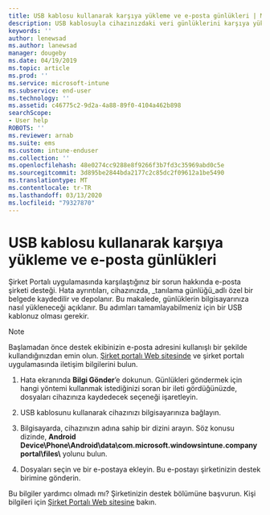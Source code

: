 ```yaml
---
title: USB kablosu kullanarak karşıya yükleme ve e-posta günlükleri | Microsoft Docs
description: USB kablosuyla cihazınızdaki veri günlüklerini karşıya yükleme
keywords: ''
author: lenewsad
ms.author: lanewsad
manager: dougeby
ms.date: 04/19/2019
ms.topic: article
ms.prod: ''
ms.service: microsoft-intune
ms.subservice: end-user
ms.technology: ''
ms.assetid: c46775c2-9d2a-4a88-89f0-4104a462b898
searchScope:
- User help
ROBOTS: ''
ms.reviewer: arnab
ms.suite: ems
ms.custom: intune-enduser
ms.collection: ''
ms.openlocfilehash: 48e0274cc9288e8f9266f3b7fd3c35969abd0c5e
ms.sourcegitcommit: 3d895be2844bda2177c2c85dc2f09612a1be5490
ms.translationtype: MT
ms.contentlocale: tr-TR
ms.lasthandoff: 03/13/2020
ms.locfileid: "79327870"
---
```

# <a name="upload-and-email-logs-using-a-usb-cable"></a>USB kablosu kullanarak karşıya yükleme ve e-posta günlükleri

Şirket Portalı uygulamasında karşılaştığınız bir sorun hakkında e-posta şirketi desteği. Hata ayrıntıları, cihazınızda, _tanılama günlüğü_adlı özel bir belgede kaydedilir ve depolanır. Bu makalede, günlüklerin bilgisayarınıza nasıl yükleneceği açıklanır. Bu adımları tamamlayabilmeniz için bir USB kablonuz olması gerekir.   

> [!Note]
> Başlamadan önce destek ekibinizin e-posta adresini kullanışlı bir şekilde kullandığınızdan emin olun. [Şirket portalı Web sitesinde](https://go.microsoft.com/fwlink/?linkid=2010980) ve şirket portalı uygulamasında iletişim bilgilerini bulun. 

1. Hata ekranında **Bilgi Gönder**’e dokunun. Günlükleri göndermek için hangi yöntemi kullanmak istediğinizi soran bir ileti gördüğünüzde, dosyaları cihazınıza kaydedecek seçeneği işaretleyin.  

2. USB kablosunu kullanarak cihazınızı bilgisayarınıza bağlayın. 

3. Bilgisayarda, cihazınızın adına sahip bir dizini arayın. Söz konusu dizinde, <strong>Android Device\Phone\Android\data\com.microsoft.windowsintune.companyportal\files\\</strong> yolunu bulun.

4. Dosyaları seçin ve bir e-postaya ekleyin. Bu e-postayı şirketinizin destek birimine gönderin.

Bu bilgiler yardımcı olmadı mı? Şirketinizin destek bölümüne başvurun. Kişi bilgileri için [Şirket Portalı Web sitesine](https://go.microsoft.com/fwlink/?linkid=2010980) bakın.
